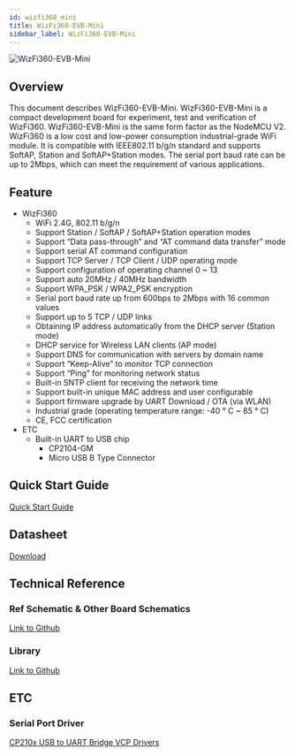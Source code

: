 ```yaml
---
id: wizfi360_mini
title: WizFi360-EVB-Mini
sidebar_label: WizFi360-EVB-Mini
---
```


![WizFi360-EVB-Mini](/Document/img/wizfi360-mini3.png)

## Overview

This document describes WizFi360-EVB-Mini. WizFi360-EVB-Mini is a compact development board for experiment, test and verification of WizFi360. WizFi360-EVB-Mini is the same form factor as the NodeMCU V2. WizFi360 is a low cost and low-power consumption industrial-grade WiFi module. It is compatible with IEEE802.11 b/g/n standard and supports SoftAP, Station and SoftAP+Station modes. The serial port baud rate can be up to 2Mbps, which can meet the requirement of various applications.

## Feature

- WizFi360
    - WiFi 2.4G, 802.11 b/g/n
    - Support Station / SoftAP / SoftAP+Station operation modes
    - Support “Data pass-through” and “AT command data transfer” mode
    - Support serial AT command configuration
    - Support TCP Server / TCP Client / UDP operating mode
    - Support configuration of operating channel 0 ~ 13
    - Support auto 20MHz / 40MHz bandwidth
    - Support WPA_PSK / WPA2_PSK encryption
    - Serial port baud rate up from 600bps to 2Mbps with 16 common values
    - Support up to 5 TCP / UDP links
    - Obtaining IP address automatically from the DHCP server (Station mode)
    - DHCP service for Wireless LAN clients (AP mode)
    - Support DNS for communication with servers by domain name
    - Support “Keep-Alive” to monitor TCP connection
    - Support “Ping” for monitoring network status
    - Built-in SNTP client for receiving the network time
    - Support built-in unique MAC address and user configurable
    - Support firmware upgrade by UART Download / OTA (via WLAN)
    - Industrial grade (operating temperature range: -40 ° C ~ 85 ° C)
    - CE, FCC certification
- ETC
    - Built-in UART to USB chip
        - CP2104-GM
        - Micro USB B Type Connector

## Quick Start Guide

[Quick Start Guide](https://wizwiki.net/wiki/lib/exe/fetch.php/products:wizfi360:wizfi360ds:wizfi360qs_v113e.pdf)

## Datasheet

[Download](https://wizwiki.net/wiki/lib/exe/fetch.php/products:wizfi360:wizfi360ds:wizfi360-evb-mini_ds_100_en.pdf)

## Technical Reference

### Ref Schematic & Other Board Schematics

[Link to Github](https://github.com/Wiznet/Hardware-Files-of-WIZnet/tree/master/07_WizFi_Module/WizFi360-EVB-Shield)

### Library

[Link to Github](https://github.com/wizfi/Release)

## ETC

### Serial Port Driver

[CP210x USB to UART Bridge VCP Drivers](http://www.silabs.com/products/development-tools/software/usb-to-uart-bridge-vcp-drivers)
